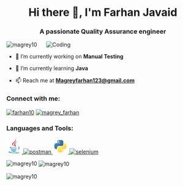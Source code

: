 <h1 align="center">Hi there 👋, I'm Farhan Javaid</h1>
<h3 align="center">A passionate Quality Assurance engineer</h3>

<img src="https://media.tenor.com/rePDfDWO3XoAAAAd/hacking.gif" align="right" alt="Coding" width="400" >

<p align="left"> <img src="https://komarev.com/ghpvc/?username=magrey10&label=Profile%20views&color=0e75b6&style=flat" alt="magrey10" /> </p>

- 🔭 I’m currently working on **Manual Testing**

- 🌱 I’m currently learning **Java**

- 📫 Reach me at **Magreyfarhan123@gmail.com**

<h3 align="left">Connect with me:</h3>
<p align="left">
<a href="https://linkedin.com/in/farhan10" target="blank"><img align="center" src="https://raw.githubusercontent.com/rahuldkjain/github-profile-readme-generator/master/src/images/icons/Social/linked-in-alt.svg" alt="farhan10" height="30" width="40" /></a>
<a href="https://instagram.com/magrey_farhan" target="blank"><img align="center" src="https://raw.githubusercontent.com/rahuldkjain/github-profile-readme-generator/master/src/images/icons/Social/instagram.svg" alt="magrey_farhan" height="30" width="40" /></a>
</p>

<h3 align="left">Languages and Tools:</h3>
<p align="left"> <a href="https://www.java.com" target="_blank" rel="noreferrer"> <img src="https://raw.githubusercontent.com/devicons/devicon/master/icons/java/java-original.svg" alt="java" width="40" height="40"/> </a> <a href="https://postman.com" target="_blank" rel="noreferrer"> <img src="https://www.vectorlogo.zone/logos/getpostman/getpostman-icon.svg" alt="postman" width="40" height="40"/> </a> <a href="https://www.python.org" target="_blank" rel="noreferrer"> <img src="https://raw.githubusercontent.com/devicons/devicon/master/icons/python/python-original.svg" alt="python" width="40" height="40"/> </a> <a href="https://www.selenium.dev" target="_blank" rel="noreferrer"> <img src="https://raw.githubusercontent.com/detain/svg-logos/780f25886640cef088af994181646db2f6b1a3f8/svg/selenium-logo.svg" alt="selenium" width="40" height="40"/> </a> </p>

<p><img align="left" src="https://github-readme-stats.vercel.app/api/top-langs?username=magrey10&show_icons=true&locale=en&layout=compact" alt="magrey10" /></p>

<p>&nbsp;<img align="center" src="https://github-readme-stats.vercel.app/api?username=magrey10&show_icons=true&locale=en" alt="magrey10" /></p>

<p><img align="center" src="https://github-readme-streak-stats.herokuapp.com/?user=magrey10&" alt="magrey10" /></p>

